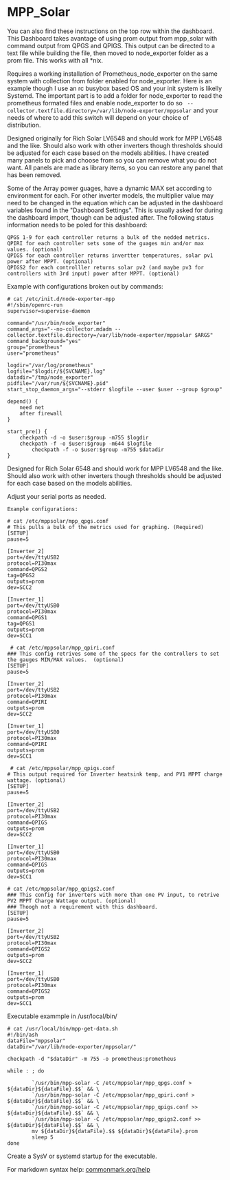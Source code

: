 # MPP_Solar

You can also find these instructions on the top row within the dashboard.
This Dashboard takes avantage of using prom output from mpp_solar with command output from QPGS and QPIGS.
This output can be directed to a text file while building the file, then moved to node_exporter folder as a prom file.
This works with all *nix.

Requires a working installation of Prometheus_node_exporter on the same system with collection from folder enabled for node_exporter. Here is an example though I use an rc busybox based OS and your init system is likelly Systemd. The important part is to add a folder for node_exporter to read the prometheus formated files and enable node_exporter to do so ` --collector.textfile.directory=/var/lib/node-exporter/mppsolar` and your needs of where to add this switch will depend on your choice of distribution.

Designed originally for Rich Solar LV6548 and should work for MPP LV6548 and the like. Should also work with other inverters though thresholds should be adjusted for each case based on the models abilities.
I have created many panels to pick and choose from so you can remove what you do not want.
All panels are made as library items, so you can restore any panel that has been removed.

Some of the Array power guages, have a dynamic MAX set according to environment for each. For other inverter models, the multiplier value may need to be changed in the equation which can be adjusted in the dashboard variables found in the "Dashboard Settings". This is usually asked for during the dashboard import, though can be adjusted after.
The following status information needs to be poled for this dashboard:
```
QPGS 1-9 for each controller returns a bulk of the nedded metrics.
QPIRI for each controller sets some of the guages min and/or max values. (optional)
QPIGS for each controller returns invertter temperatures, solar pv1 power after MPPT. (optional)
QPIGS2 for each controlller returns solar pv2 (and maybe pv3 for controllers with 3rd input) power after MPPT. (optional)

```

Example with configurations broken out by commands:
```
# cat /etc/init.d/node-exporter-mpp
#!/sbin/openrc-run
supervisor=supervise-daemon

command="/usr/bin/node_exporter"
command_args="--no-collector.mdadm --collector.textfile.directory=/var/lib/node-exporter/mppsolar $ARGS"
command_background="yes"
group="prometheus"
user="prometheus"

logdir="/var/log/prometheus"
logfile="$logdir/${SVCNAME}.log"
datadir="/tmp/node_exporter"
pidfile="/var/run/${SVCNAME}.pid"
start_stop_daemon_args="--stderr $logfile --user $user --group $group"

depend() {
	need net
	after firewall
}

start_pre() {
	checkpath -d -o $user:$group -m755 $logdir
	checkpath -f -o $user:$group -m644 $logfile
        checkpath -f -o $user:$group -m755 $datadir
}
```


Designed for Rich Solar 6548 and should work for MPP LV6548 and the like. Should also work with other inverters though thresholds should be adjusted for each case based on the models abilities.

Adjust your serial ports as needed. 

`Example configurations:`
```
# cat /etc/mppsolar/mpp_qpgs.conf
# This pulls a bulk of the metrics used for graphing. (Required)
[SETUP]
pause=5

[Inverter_2]
port=/dev/ttyUSB2
protocol=PI30max
command=QPGS2
tag=QPGS2
outputs=prom
dev=SCC2

[Inverter_1]
port=/dev/ttyUSB0
protocol=PI30max
command=QPGS1
tag=QPGS1
outputs=prom
dev=SCC1
```
```
 # cat /etc/mppsolar/mpp_qpiri.conf
### This config retrives some of the specs for the controllers to set the gauges MIN/MAX values.  (optional)
[SETUP]
pause=5

[Inverter_2]
port=/dev/ttyUSB2
protocol=PI30max
command=QPIRI
outputs=prom
dev=SCC2

[Inverter_1]
port=/dev/ttyUSB0
protocol=PI30max
command=QPIRI
outputs=prom
dev=SCC1
```

```
 # cat /etc/mppsolar/mpp_qpigs.conf
# This output required for Inverter heatsink temp, and PV1 MPPT charge wattage. (optional)
[SETUP]
pause=5

[Inverter_2]
port=/dev/ttyUSB2
protocol=PI30max
command=QPIGS
outputs=prom
dev=SCC2

[Inverter_1]
port=/dev/ttyUSB0
protocol=PI30max
command=QPIGS
outputs=prom
dev=SCC1
```
```
# cat /etc/mppsolar/mpp_qpigs2.conf
### This config for inverters with more than one PV input, to retrive PV2 MPPT Charge Wattage output. (optional)
### Thoogh not a requirement with this dashboard.
[SETUP]
pause=5

[Inverter_2]
port=/dev/ttyUSB2
protocol=PI30max
command=QPIGS2
outputs=prom
dev=SCC2

[Inverter_1]
port=/dev/ttyUSB0
protocol=PI30max
command=QPIGS2
outputs=prom
dev=SCC1
```
Executable exammple in /usr/local/bin/
```
# cat /usr/local/bin/mpp-get-data.sh
#!/bin/ash
dataFile="mppsolar"
dataDir="/var/lib/node-exporter/mppsolar/"

checkpath -d "$dataDir" -m 755 -o prometheus:prometheus

while : ; do

        `/usr/bin/mpp-solar -C /etc/mppsolar/mpp_qpgs.conf > ${dataDir}${dataFile}.$$` && \
        `/usr/bin/mpp-solar -C /etc/mppsolar/mpp_qpiri.conf > ${dataDir}${dataFile}.$$` && \
        `/usr/bin/mpp-solar -C /etc/mppsolar/mpp_qpigs.conf >> ${dataDir}${dataFile}.$$` && \
        `/usr/bin/mpp-solar -C /etc/mppsolar/mpp_qpigs2.conf >> ${dataDir}${dataFile}.$$` && \
        mv ${dataDir}${dataFile}.$$ ${dataDir}${dataFile}.prom
        sleep 5
done
```

Create a SysV or systemd startup for the executable.

For markdown syntax help: [commonmark.org/help](https://commonmark.org/help/)
